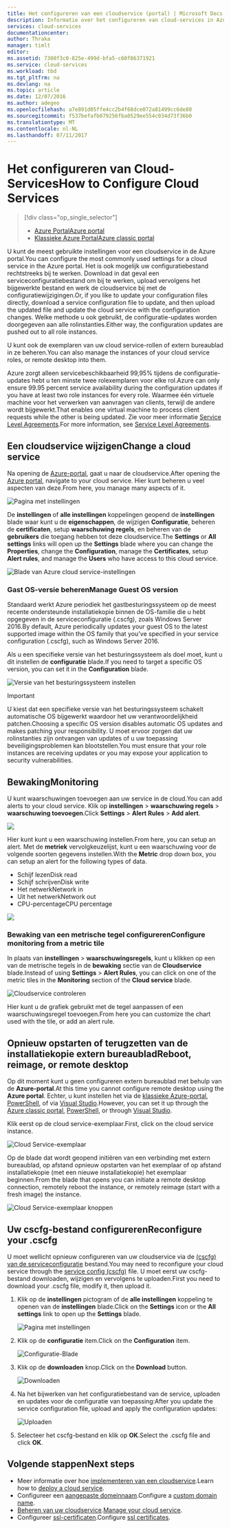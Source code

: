 ```yaml
---
title: Het configureren van een cloudservice (portal) | Microsoft Docs
description: Informatie over het configureren van cloud-services in Azure. Informatie over het bijwerken van de configuratie van de cloud-service en het configureren van externe toegang tot de rolinstanties. Deze voorbeelden worden de Azure portal gebruiken.
services: cloud-services
documentationcenter: 
author: Thraka
manager: timlt
editor: 
ms.assetid: 7308f3c0-825e-499d-bfa5-c60f86371921
ms.service: cloud-services
ms.workload: tbd
ms.tgt_pltfrm: na
ms.devlang: na
ms.topic: article
ms.date: 12/07/2016
ms.author: adegeo
ms.openlocfilehash: a7e891d05ffe4cc2b4f68dce072a81499cc6de80
ms.sourcegitcommit: f537befafb079256fba0529ee554c034d73f36b0
ms.translationtype: MT
ms.contentlocale: nl-NL
ms.lasthandoff: 07/11/2017
---
```

# <a name="how-to-configure-cloud-services"></a><span data-ttu-id="94a04-105">Het configureren van Cloud-Services</span><span class="sxs-lookup"><span data-stu-id="94a04-105">How to Configure Cloud Services</span></span>
> [!div class="op_single_selector"]
> * [<span data-ttu-id="94a04-106">Azure Portal</span><span class="sxs-lookup"><span data-stu-id="94a04-106">Azure portal</span></span>](cloud-services-how-to-configure-portal.md)
> * [<span data-ttu-id="94a04-107">Klassieke Azure Portal</span><span class="sxs-lookup"><span data-stu-id="94a04-107">Azure classic portal</span></span>](cloud-services-how-to-configure.md)
>
>

<span data-ttu-id="94a04-108">U kunt de meest gebruikte instellingen voor een cloudservice in de Azure portal.</span><span class="sxs-lookup"><span data-stu-id="94a04-108">You can configure the most commonly used settings for a cloud service in the Azure portal.</span></span> <span data-ttu-id="94a04-109">Het is ook mogelijk uw configuratiebestand rechtstreeks bij te werken. Download in dat geval een serviceconfiguratiebestand om bij te werken, upload vervolgens het bijgewerkte bestand en werk de cloudservice bij met de configuratiewijzigingen.</span><span class="sxs-lookup"><span data-stu-id="94a04-109">Or, if you like to update your configuration files directly, download a service configuration file to update, and then upload the updated file and update the cloud service with the configuration changes.</span></span> <span data-ttu-id="94a04-110">Welke methode u ook gebruikt, de configuratie-updates worden doorgegeven aan alle rolinstanties.</span><span class="sxs-lookup"><span data-stu-id="94a04-110">Either way, the configuration updates are pushed out to all role instances.</span></span>

<span data-ttu-id="94a04-111">U kunt ook de exemplaren van uw cloud service-rollen of extern bureaublad in ze beheren.</span><span class="sxs-lookup"><span data-stu-id="94a04-111">You can also manage the instances of your cloud service roles, or remote desktop into them.</span></span>

<span data-ttu-id="94a04-112">Azure zorgt alleen servicebeschikbaarheid 99,95% tijdens de configuratie-updates hebt u ten minste twee rolexemplaren voor elke rol.</span><span class="sxs-lookup"><span data-stu-id="94a04-112">Azure can only ensure 99.95 percent service availability during the configuration updates if you have at least two role instances for every role.</span></span> <span data-ttu-id="94a04-113">Waarmee één virtuele machine voor het verwerken van aanvragen van clients, terwijl de andere wordt bijgewerkt.</span><span class="sxs-lookup"><span data-stu-id="94a04-113">That enables one virtual machine to process client requests while the other is being updated.</span></span> <span data-ttu-id="94a04-114">Zie voor meer informatie [Service Level Agreements](https://azure.microsoft.com/support/legal/sla/).</span><span class="sxs-lookup"><span data-stu-id="94a04-114">For more information, see [Service Level Agreements](https://azure.microsoft.com/support/legal/sla/).</span></span>

## <a name="change-a-cloud-service"></a><span data-ttu-id="94a04-115">Een cloudservice wijzigen</span><span class="sxs-lookup"><span data-stu-id="94a04-115">Change a cloud service</span></span>
<span data-ttu-id="94a04-116">Na opening de [Azure-portal](https://portal.azure.com/), gaat u naar de cloudservice.</span><span class="sxs-lookup"><span data-stu-id="94a04-116">After opening the [Azure portal](https://portal.azure.com/), navigate to your cloud service.</span></span> <span data-ttu-id="94a04-117">Hier kunt beheren u veel aspecten van deze.</span><span class="sxs-lookup"><span data-stu-id="94a04-117">From here, you manage many aspects of it.</span></span>

![Pagina met instellingen](./media/cloud-services-how-to-configure-portal/cloud-service.png)

<span data-ttu-id="94a04-119">De **instellingen** of **alle instellingen** koppelingen geopend de **instellingen** blade waar kunt u de **eigenschappen**, de wijzigen **Configuratie**, beheren de **certificaten**, setup **waarschuwing regels**, en beheren van de **gebruikers** die toegang hebben tot deze cloudservice.</span><span class="sxs-lookup"><span data-stu-id="94a04-119">The **Settings** or **All settings** links will open up the **Settings** blade where you can change the **Properties**, change the **Configuration**, manage the **Certificates**, setup **Alert rules**, and manage the **Users** who have access to this cloud service.</span></span>

![Blade van Azure cloud service-instellingen](./media/cloud-services-how-to-configure-portal/cs-settings-blade.png)

### <a name="manage-guest-os-version"></a><span data-ttu-id="94a04-121">Gast OS-versie beheren</span><span class="sxs-lookup"><span data-stu-id="94a04-121">Manage Guest OS version</span></span>

<span data-ttu-id="94a04-122">Standaard werkt Azure periodiek het gastbesturingssysteem op de meest recente ondersteunde installatiekopie binnen de OS-familie die u hebt opgegeven in de serviceconfiguratie (.cscfg), zoals Windows Server 2016.</span><span class="sxs-lookup"><span data-stu-id="94a04-122">By default, Azure periodically updates your guest OS to the latest supported image within the OS family that you've specified in your service configuration (.cscfg), such as Windows Server 2016.</span></span>

<span data-ttu-id="94a04-123">Als u een specifieke versie van het besturingssysteem als doel moet, kunt u dit instellen de **configuratie** blade.</span><span class="sxs-lookup"><span data-stu-id="94a04-123">If you need to target a specific OS version, you can set it in the **Configuration** blade.</span></span>

![Versie van het besturingssysteem instellen](./media/cloud-services-how-to-configure-portal/cs-settings-config-guestosversion.png)


>[!IMPORTANT]
> <span data-ttu-id="94a04-125">U kiest dat een specifieke versie van het besturingssysteem schakelt automatische OS bijgewerkt waardoor het uw verantwoordelijkheid patchen.</span><span class="sxs-lookup"><span data-stu-id="94a04-125">Choosing a specific OS version disables automatic OS updates and makes patching your responsibility.</span></span> <span data-ttu-id="94a04-126">U moet ervoor zorgen dat uw rolinstanties zijn ontvangen van updates of u uw toepassing beveiligingsproblemen kan blootstellen.</span><span class="sxs-lookup"><span data-stu-id="94a04-126">You must ensure that your role instances are receiving updates or you may expose your application to security vulnerabilities.</span></span>

## <a name="monitoring"></a><span data-ttu-id="94a04-127">Bewaking</span><span class="sxs-lookup"><span data-stu-id="94a04-127">Monitoring</span></span>
<span data-ttu-id="94a04-128">U kunt waarschuwingen toevoegen aan uw service in de cloud.</span><span class="sxs-lookup"><span data-stu-id="94a04-128">You can add alerts to your cloud service.</span></span> <span data-ttu-id="94a04-129">Klik op **instellingen** > **waarschuwing regels** > **waarschuwing toevoegen**.</span><span class="sxs-lookup"><span data-stu-id="94a04-129">Click **Settings** > **Alert Rules** > **Add alert**.</span></span>

![](./media/cloud-services-how-to-configure-portal/cs-alerts.png)

<span data-ttu-id="94a04-130">Hier kunt kunt u een waarschuwing instellen.</span><span class="sxs-lookup"><span data-stu-id="94a04-130">From here, you can setup an alert.</span></span> <span data-ttu-id="94a04-131">Met de **metriek** vervolgkeuzelijst, kunt u een waarschuwing voor de volgende soorten gegevens instellen.</span><span class="sxs-lookup"><span data-stu-id="94a04-131">With the **Metric** drop down box, you can setup an alert for the following types of data.</span></span>

* <span data-ttu-id="94a04-132">Schijf lezen</span><span class="sxs-lookup"><span data-stu-id="94a04-132">Disk read</span></span>
* <span data-ttu-id="94a04-133">Schijf schrijven</span><span class="sxs-lookup"><span data-stu-id="94a04-133">Disk write</span></span>
* <span data-ttu-id="94a04-134">Het netwerk</span><span class="sxs-lookup"><span data-stu-id="94a04-134">Network in</span></span>
* <span data-ttu-id="94a04-135">Uit het netwerk</span><span class="sxs-lookup"><span data-stu-id="94a04-135">Network out</span></span>
* <span data-ttu-id="94a04-136">CPU-percentage</span><span class="sxs-lookup"><span data-stu-id="94a04-136">CPU percentage</span></span>

![](./media/cloud-services-how-to-configure-portal/cs-alert-item.png)

### <a name="configure-monitoring-from-a-metric-tile"></a><span data-ttu-id="94a04-137">Bewaking van een metrische tegel configureren</span><span class="sxs-lookup"><span data-stu-id="94a04-137">Configure monitoring from a metric tile</span></span>
<span data-ttu-id="94a04-138">In plaats van **instellingen** > **waarschuwingsregels**, kunt u klikken op een van de metrische tegels in de **bewaking** sectie van de **Cloudservice**  blade.</span><span class="sxs-lookup"><span data-stu-id="94a04-138">Instead of using **Settings** > **Alert Rules**, you can click on one of the metric tiles in the **Monitoring** section of the **Cloud service** blade.</span></span>

![Cloudservice controleren](./media/cloud-services-how-to-configure-portal/cs-monitoring.png)

<span data-ttu-id="94a04-140">Hier kunt u de grafiek gebruikt met de tegel aanpassen of een waarschuwingsregel toevoegen.</span><span class="sxs-lookup"><span data-stu-id="94a04-140">From here you can customize the chart used with the tile, or add an alert rule.</span></span>

## <a name="reboot-reimage-or-remote-desktop"></a><span data-ttu-id="94a04-141">Opnieuw opstarten of terugzetten van de installatiekopie extern bureaublad</span><span class="sxs-lookup"><span data-stu-id="94a04-141">Reboot, reimage, or remote desktop</span></span>
<span data-ttu-id="94a04-142">Op dit moment kunt u geen configureren extern bureaublad met behulp van de **Azure-portal**.</span><span class="sxs-lookup"><span data-stu-id="94a04-142">At this time you cannot configure remote desktop using the **Azure portal**.</span></span> <span data-ttu-id="94a04-143">Echter, u kunt instellen het via de [klassieke Azure-portal](cloud-services-role-enable-remote-desktop.md), [PowerShell](cloud-services-role-enable-remote-desktop-powershell.md), of via [Visual Studio](../vs-azure-tools-remote-desktop-roles.md).</span><span class="sxs-lookup"><span data-stu-id="94a04-143">However, you can set it up through the [Azure classic portal](cloud-services-role-enable-remote-desktop.md), [PowerShell](cloud-services-role-enable-remote-desktop-powershell.md), or through [Visual Studio](../vs-azure-tools-remote-desktop-roles.md).</span></span>

<span data-ttu-id="94a04-144">Klik eerst op de cloud service-exemplaar.</span><span class="sxs-lookup"><span data-stu-id="94a04-144">First, click on the cloud service instance.</span></span>

![Cloud Service-exemplaar](./media/cloud-services-how-to-configure-portal/cs-instance.png)

<span data-ttu-id="94a04-146">Op de blade dat wordt geopend initiëren van een verbinding met extern bureaublad, op afstand opnieuw opstarten van het exemplaar of op afstand installatiekopie (met een nieuwe installatiekopie) het exemplaar beginnen.</span><span class="sxs-lookup"><span data-stu-id="94a04-146">From the blade that opens you can initiate a remote desktop connection, remotely reboot the instance, or remotely reimage (start with a fresh image) the instance.</span></span>

![Cloud Service-exemplaar knoppen](./media/cloud-services-how-to-configure-portal/cs-instance-buttons.png)

## <a name="reconfigure-your-cscfg"></a><span data-ttu-id="94a04-148">Uw cscfg-bestand configureren</span><span class="sxs-lookup"><span data-stu-id="94a04-148">Reconfigure your .cscfg</span></span>
<span data-ttu-id="94a04-149">U moet wellicht opnieuw configureren van uw cloudservice via de [(cscfg) van de serviceconfiguratie](cloud-services-model-and-package.md#cscfg) bestand.</span><span class="sxs-lookup"><span data-stu-id="94a04-149">You may need to reconfigure your cloud service through the [service config (cscfg)](cloud-services-model-and-package.md#cscfg) file.</span></span> <span data-ttu-id="94a04-150">U moet eerst uw cscfg-bestand downloaden, wijzigen en vervolgens te uploaden.</span><span class="sxs-lookup"><span data-stu-id="94a04-150">First you need to download your .cscfg file, modify it, then upload it.</span></span>

1. <span data-ttu-id="94a04-151">Klik op de **instellingen** pictogram of de **alle instellingen** koppeling te openen van de **instellingen** blade.</span><span class="sxs-lookup"><span data-stu-id="94a04-151">Click on the **Settings** icon or the **All settings** link to open up the **Settings** blade.</span></span>

    ![Pagina met instellingen](./media/cloud-services-how-to-configure-portal/cloud-service.png)
2. <span data-ttu-id="94a04-153">Klik op de **configuratie** item.</span><span class="sxs-lookup"><span data-stu-id="94a04-153">Click on the **Configuration** item.</span></span>

    ![Configuratie-Blade](./media/cloud-services-how-to-configure-portal/cs-settings-config.png)
3. <span data-ttu-id="94a04-155">Klik op de **downloaden** knop.</span><span class="sxs-lookup"><span data-stu-id="94a04-155">Click on the **Download** button.</span></span>

    ![Downloaden](./media/cloud-services-how-to-configure-portal/cs-settings-config-panel-download.png)
4. <span data-ttu-id="94a04-157">Na het bijwerken van het configuratiebestand van de service, uploaden en updates voor de configuratie van toepassing:</span><span class="sxs-lookup"><span data-stu-id="94a04-157">After you update the service configuration file, upload and apply the configuration updates:</span></span>

    ![Uploaden](./media/cloud-services-how-to-configure-portal/cs-settings-config-panel-upload.png)
5. <span data-ttu-id="94a04-159">Selecteer het cscfg-bestand en klik op **OK**.</span><span class="sxs-lookup"><span data-stu-id="94a04-159">Select the .cscfg file and click **OK**.</span></span>

## <a name="next-steps"></a><span data-ttu-id="94a04-160">Volgende stappen</span><span class="sxs-lookup"><span data-stu-id="94a04-160">Next steps</span></span>
* <span data-ttu-id="94a04-161">Meer informatie over hoe [implementeren van een cloudservice](cloud-services-how-to-create-deploy-portal.md).</span><span class="sxs-lookup"><span data-stu-id="94a04-161">Learn how to [deploy a cloud service](cloud-services-how-to-create-deploy-portal.md).</span></span>
* <span data-ttu-id="94a04-162">Configureer een [aangepaste domeinnaam](cloud-services-custom-domain-name-portal.md).</span><span class="sxs-lookup"><span data-stu-id="94a04-162">Configure a [custom domain name](cloud-services-custom-domain-name-portal.md).</span></span>
* <span data-ttu-id="94a04-163">[Beheren van uw cloudservice](cloud-services-how-to-manage-portal.md).</span><span class="sxs-lookup"><span data-stu-id="94a04-163">[Manage your cloud service](cloud-services-how-to-manage-portal.md).</span></span>
* <span data-ttu-id="94a04-164">Configureer [ssl-certificaten](cloud-services-configure-ssl-certificate-portal.md).</span><span class="sxs-lookup"><span data-stu-id="94a04-164">Configure [ssl certificates](cloud-services-configure-ssl-certificate-portal.md).</span></span>
